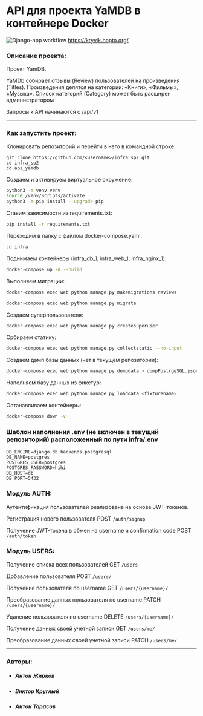# API для проекта YaMDB в контейнере Docker
![Django-app workflow](https://github.com/Kryvik/yamdb_final/actions/workflows/yamdb_workflow.yml/badge.svg)
https://kryvik.hopto.org/
### Описание проекта:

Проект YamDB.

YaMDb собирает отзывы (Review) пользователей на произведения (Titles). Произведения делятся на категории: «Книги», «Фильмы», «Музыка». Список категорий (Category) может быть расширен администратором

Запросы к API начинаются с /api/v1

---

### Как запустить проект:

Клонировать репозиторий и перейти в него в командной строке:

```
git clone https://github.com/<username>/infra_sp2.git
cd infra_sp2
cd api_yamdb
```

Создаем и активируем виртуальное окружение:
```bash
python3 -m venv venv
source /venv/Scripts/activate
python3 -m pip install --upgrade pip
```

Ставим зависимости из requirements.txt:
```bash
pip install -r requirements.txt
```

Переходим в папку с файлом docker-compose.yaml:
```bash
cd infra
```

Поднимаем контейнеры (infra_db_1, infra_web_1, infra_nginx_1):
```bash
docker-compose up -d --build
```

Выполняем миграции:
```bash
docker-compose exec web python manage.py makemigrations reviews
```
```bash
docker-compose exec web python manage.py migrate
```

Создаем суперпользователя:
```bash
docker-compose exec web python manage.py createsuperuser
```

Србираем статику:
```bash
docker-compose exec web python manage.py collectstatic --no-input
```

Создаем дамп базы данных (нет в текущем репозитории):
```bash
docker-compose exec web python manage.py dumpdata > dumpPostrgeSQL.json
```

Наполняем базу данных из фикстур:
```bash
docker-compose exec web python manage.py loaddata <fixturename>
```

Останавливаем контейнеры:
```bash
docker-compose down -v
```

### Шаблон наполнения .env (не включен в текущий репозиторий) расположенный по пути infra/.env
```
DB_ENGINE=django.db.backends.postgresql
DB_NAME=postgres
POSTGRES_USER=postgres
POSTGRES_PASSWORD=hihi
DB_HOST=db
DB_PORT=5432
```

### Модуль AUTH:

Аутентификация пользователей реализована на основе JWT-токенов.

Регистрация нового пользователя POST ```/auth/signup```

Получение JWT-токена в обмен на username и confirmation code POST ```/auth/token```

### Модуль USERS:

Получение списка всех пользователей GET ```/users```

Добавление пользователя POST ```/users/```

Получение пользователя по username GET ```/users/{username}/```

Преобразование данных пользователя по username PATCH ```/users/{username}/```

Удаление пользователя по username DELETE ```/users/{username}/```

Получение данных своей учетной записи GET ```/users/me/```

Преобразование данных своей учетной записи PATCH ```/users/me/```

---

### Авторы:

- ##### __Антон Жирков__
- ##### __Виктор Круглый__
- ##### __Антон Тарасов__